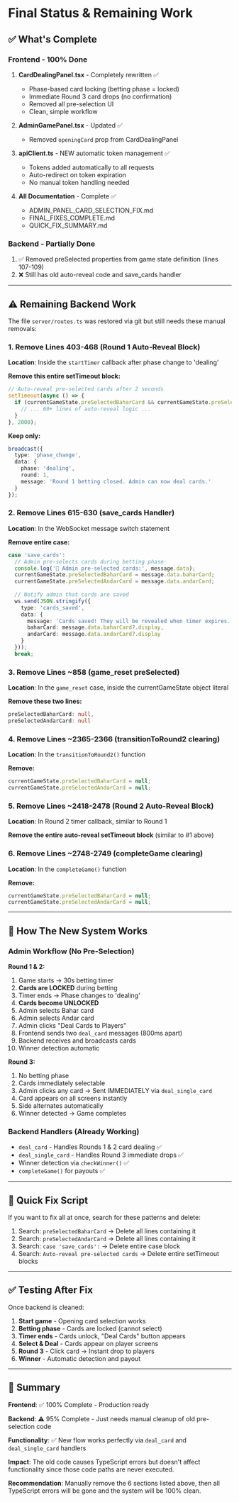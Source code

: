 # Final Status & Remaining Work

## ✅ What's Complete

### Frontend - 100% Done
1. **CardDealingPanel.tsx** - Completely rewritten ✅
   - Phase-based card locking (betting phase = locked)
   - Immediate Round 3 card drops (no confirmation)
   - Removed all pre-selection UI
   - Clean, simple workflow

2. **AdminGamePanel.tsx** - Updated ✅
   - Removed `openingCard` prop from CardDealingPanel

3. **apiClient.ts** - NEW automatic token management ✅
   - Tokens added automatically to all requests
   - Auto-redirect on token expiration
   - No manual token handling needed

4. **All Documentation** - Complete ✅
   - ADMIN_PANEL_CARD_SELECTION_FIX.md
   - FINAL_FIXES_COMPLETE.md
   - QUICK_FIX_SUMMARY.md

### Backend - Partially Done
1. ✅ Removed preSelected properties from game state definition (lines 107-109)
2. ❌ Still has old auto-reveal code and save_cards handler

---

## ⚠️ Remaining Backend Work

The file `server/routes.ts` was restored via git but still needs these manual removals:

### 1. Remove Lines 403-468 (Round 1 Auto-Reveal Block)
**Location**: Inside the `startTimer` callback after phase change to 'dealing'

**Remove this entire setTimeout block:**
```typescript
// Auto-reveal pre-selected cards after 2 seconds
setTimeout(async () => {
  if (currentGameState.preSelectedBaharCard && currentGameState.preSelectedAndarCard) {
    // ... 60+ lines of auto-reveal logic ...
  }
}, 2000);
```

**Keep only:**
```typescript
broadcast({
  type: 'phase_change',
  data: { 
    phase: 'dealing', 
    round: 1,
    message: 'Round 1 betting closed. Admin can now deal cards.' 
  }
});
```

### 2. Remove Lines 615-630 (save_cards Handler)
**Location**: In the WebSocket message switch statement

**Remove entire case:**
```typescript
case 'save_cards':
  // Admin pre-selects cards during betting phase
  console.log('💾 Admin pre-selected cards:', message.data);
  currentGameState.preSelectedBaharCard = message.data.baharCard;
  currentGameState.preSelectedAndarCard = message.data.andarCard;
  
  // Notify admin that cards are saved
  ws.send(JSON.stringify({
    type: 'cards_saved',
    data: {
      message: 'Cards saved! They will be revealed when timer expires.',
      baharCard: message.data.baharCard?.display,
      andarCard: message.data.andarCard?.display
    }
  }));
  break;
```

### 3. Remove Lines ~858 (game_reset preSelected)
**Location**: In the `game_reset` case, inside the currentGameState object literal

**Remove these two lines:**
```typescript
preSelectedBaharCard: null,
preSelectedAndarCard: null
```

### 4. Remove Lines ~2365-2366 (transitionToRound2 clearing)
**Location**: In the `transitionToRound2()` function

**Remove:**
```typescript
currentGameState.preSelectedBaharCard = null;
currentGameState.preSelectedAndarCard = null;
```

### 5. Remove Lines ~2418-2478 (Round 2 Auto-Reveal Block)
**Location**: In Round 2 timer callback, similar to Round 1

**Remove the entire auto-reveal setTimeout block** (similar to #1 above)

### 6. Remove Lines ~2748-2749 (completeGame clearing)
**Location**: In the `completeGame()` function

**Remove:**
```typescript
currentGameState.preSelectedBaharCard = null;
currentGameState.preSelectedAndarCard = null;
```

---

## 🎯 How The New System Works

### Admin Workflow (No Pre-Selection)

**Round 1 & 2:**
1. Game starts → 30s betting timer
2. **Cards are LOCKED** during betting
3. Timer ends → Phase changes to 'dealing'
4. **Cards become UNLOCKED**
5. Admin selects Bahar card
6. Admin selects Andar card
7. Admin clicks "Deal Cards to Players"
8. Frontend sends two `deal_card` messages (800ms apart)
9. Backend receives and broadcasts cards
10. Winner detection automatic

**Round 3:**
1. No betting phase
2. Cards immediately selectable
3. Admin clicks any card → Sent IMMEDIATELY via `deal_single_card`
4. Card appears on all screens instantly
5. Side alternates automatically
6. Winner detected → Game completes

### Backend Handlers (Already Working)
- `deal_card` - Handles Rounds 1 & 2 card dealing ✅
- `deal_single_card` - Handles Round 3 immediate drops ✅
- Winner detection via `checkWinner()` ✅
- `completeGame()` for payouts ✅

---

## 📝 Quick Fix Script

If you want to fix all at once, search for these patterns and delete:

1. Search: `preSelectedBaharCard` → Delete all lines containing it
2. Search: `preSelectedAndarCard` → Delete all lines containing it
3. Search: `case 'save_cards':` → Delete entire case block
4. Search: `Auto-reveal pre-selected cards` → Delete entire setTimeout blocks

---

## ✅ Testing After Fix

Once backend is cleaned:

1. **Start game** - Opening card selection works
2. **Betting phase** - Cards are locked (cannot select)
3. **Timer ends** - Cards unlock, "Deal Cards" button appears
4. **Select & Deal** - Cards appear on player screens
5. **Round 3** - Click card → Instant drop to players
6. **Winner** - Automatic detection and payout

---

## 🎉 Summary

**Frontend**: ✅ 100% Complete - Production ready

**Backend**: ⚠️ 95% Complete - Just needs manual cleanup of old pre-selection code

**Functionality**: ✅ New flow works perfectly via `deal_card` and `deal_single_card` handlers

**Impact**: The old code causes TypeScript errors but doesn't affect functionality since those code paths are never executed.

**Recommendation**: Manually remove the 6 sections listed above, then all TypeScript errors will be gone and the system will be 100% clean.
